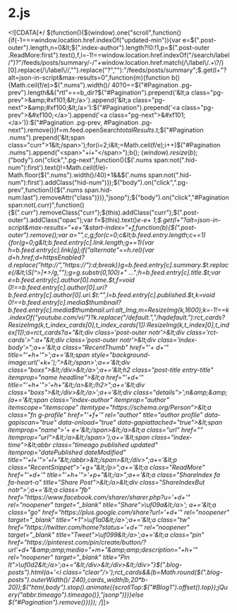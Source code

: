 # 2.js
&lt;![CDATA[*/ $(function(){$(window).one("scroll",function(){if(-1===window.location.href.indexOf("updated-min")){var e=$(".post-outer").length,n=0&lt;$(".index-author").length?!0:!1,p=$(".post-outer .ReadMore:first").text(),f,l=-1!==window.location.href.indexOf("/search/label/")?"/feeds/posts/summary/-/"+window.location.href.match(/\/label\/.+\?/)[0].replace(/\/label\//,"").replace("?",""):"/feeds/posts/summary";$.get(l+"?alt=json-in-script&amp;max-results=0",function(m){function b(){Math.ceil(f/e)>$(".nums").width()/ 40?0==$("#Pagination .pg-prev").length&amp;&amp;("rtl"===b_dir?$("#Pagination").prepend('&lt;a class="pg-prev">&amp;#xf101;&lt;/a>').append('&lt;a class="pg-next">&amp;#xf100;&lt;/a>'):$("#Pagination").prepend('&lt;a class="pg-prev">&amp;#xf100;&lt;/a>').append('&lt;a class="pg-next">&amp;#xf101;&lt;/a>')):$("#Pagination .pg-prev, #Pagination .pg-next").remove()}f=m.feed.openSearch$totalResults.$t;$("#Pagination .nums").prepend('&lt;span class="curr">1&lt;/span>');for(i=2;i&lt;=Math.ceil(f/e);i++)$("#Pagination .nums").append("&lt;span>"+i+"&lt;/span>");b(); $(window).resize(b);$("body").on("click",".pg-next",function(){$('.nums span:not(".hid-num"):first').text()!=Math.ceil(f/e)-Math.floor($(".nums").width()/40)+1&amp;&amp;$('.nums span:not(".hid-num"):first').addClass("hid-num")});$("body").on("click",".pg-prev",function(){$(".nums span.hid-num:last").removeAttr("class")})},"jsonp");$("body").on("click","#Pagination span:not(.curr)",function(){$(".curr").removeClass("curr");$(this).addClass("curr");$(".post-outer").addClass("opac");var f=$(this).text()*e-e+ 1;$.get(l+"?alt=json-in-script&amp;max-results="+e+"&amp;start-index="+f,function(b){$(".post-outer").remove();var a="",c,g;for(c=0;c&lt;b.feed.entry.length;c+=1){for(g=0;g&lt;b.feed.entry[c].link.length;g+=1){var h=b.feed.entry[c].link[g];if("alternate"==h.rel){var d=h.href;d=httpsEnabled?d.replace("http://","https://"):d;break}}g=b.feed.entry[c].summary.$t.replace(/&lt;\S[^>]*>/g,"");g=g.substr(0,100)+" ...";h=b.feed.entry[c].title.$t;var e=b.feed.entry[c].author[0].name.$t,f=void 0!==b.feed.entry[c].author[0].uri? b.feed.entry[c].author[0].uri.$t:"",l=b.feed.entry[c].published.$t,k=void 0!==b.feed.entry[c].media$thumbnail?b.feed.entry[c].media$thumbnail.url:alt_Img,m=ResizeImg(k,1600);k=-1!==k.indexOf("youtube.com/vi/")?k.replace("/default.","/hqdefault."):rct_cards?ResizeImg(k,t_index_cards[0],t_index_cards[1]):ResizeImg(k,t_index[0],t_index[1]);a=rct_cards?a+"&lt;div class='post-outer notr'>&lt;div class='rct-cards'>":a+"&lt;div class='post-outer notr'>&lt;div class='index-body'>";a+='&lt;a class="RecentThumb" href="'+ d+'" title="'+h+'">';a+='&lt;span style="background-image:url('+k+');">&lt;/span>';a+='&lt;div class="boxs">&lt;/div>&lt;/a>';a+='&lt;h2 class="post-title entry-title" itemprop="name headline">&lt;a href="'+d+'" title="'+h+'">'+h+"&lt;/a>&lt;/h2>";a+='&lt;div class="boxs">&lt;/div>&lt;/a>';a+='&lt;div class="details">';n&amp;&amp;(a+='&lt;span class="index-author" itemprop="author" itemscope="itemscope" itemtype="https://schema.org/Person">&lt;a class="fn g-profile" href="'+f+'" rel="author" title="author profile" data-gapiscan="true" data-onload="true" data-gapiattached="true">&lt;span itemprop="name">'+ e+'&lt;/span>&lt;/a>&lt;a class="url" href="" itemprop="url">&lt;/a>&lt;/span>');a+='&lt;span class="index-time">&lt;abbr class="timeago published updated" itemprop="datePublished dateModified" title="'+l+'">'+l+"&lt;/abbr>&lt;/span>&lt;/div>";a+='&lt;p class="RecentSnippet">'+g+"&lt;/p>";a+='&lt;a class="ReadMore" href="'+d+'" title="'+h+'">'+p+"&lt;/a>";a+='&lt;a class="ShareIndex fa fa-heart-o" title="Share Post">&lt;/a>&lt;div class="ShareIndexBut notr">';a+='&lt;a class="fb" href="https://www.facebook.com/sharer/sharer.php?u='+d+'" rel="noopener" target="_blank" title="Share">\uf09a&lt;/a>'; a+='&lt;a class="go" href="https://plus.google.com/share?url='+d+'" rel="noopener" target="_blank" title="+1">\uf1a0&lt;/a>';a+='&lt;a class="tw" href="https://twitter.com/home?status='+d+'" rel="noopener" target="_blank" title="Tweet">\uf099&lt;/a>';a+='&lt;a class="pin" href="https://pinterest.com/pin/create/button/?url'+d+"&amp;amp;media="+m+"&amp;amp;description="+h+'" rel="noopener" target="_blank" title="Pin It">\uf0d2&lt;/a>';a+="&lt;/div>&lt;/div>&lt;/div>"}$(".blog-posts").html(a+'&lt;i class="clear"/>');rct_cards&amp;&amp;(b=Math.round($(".blog-posts").outerWidth()/ 240),cards_width(b,20*b-20));$("html,body").stop().animate({scrollTop:$("#Blog1").offset().top});jQuery("abbr.timeago").timeago()},"jsonp")})}else $("#Pagination").remove()})}); /*]]>
